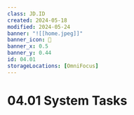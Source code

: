 ```yaml
---
class: JD.ID
created: 2024-05-18
modified: 2024-05-24
banner: "![[home.jpeg]]"
banner_icon: 📇
banner_x: 0.5
banner_y: 0.44
id: 04.01
storageLocations: [OmniFocus]
---
```


# 04.01 System Tasks